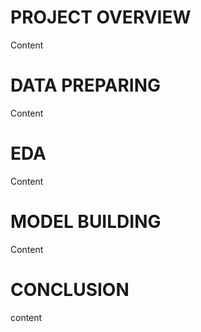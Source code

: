 # PROJECT OVERVIEW
Content

# DATA PREPARING
Content

# EDA
Content

# MODEL BUILDING
Content 

# CONCLUSION
content
